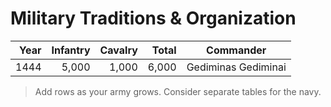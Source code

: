 
# Military Traditions & Organization

| Year | Infantry | Cavalry | Total | Commander |
|-----:|---------:|--------:|------:|-----------|
| 1444 | 5,000    | 1,000   | 6,000 | Gediminas Gediminai |

> Add rows as your army grows. Consider separate tables for the navy.

